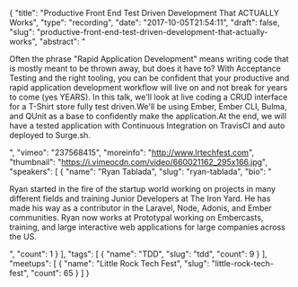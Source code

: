 {
  "title": "Productive Front End Test Driven Development That ACTUALLY Works",
  "type": "recording",
  "date": "2017-10-05T21:54:11",
  "draft": false,
  "slug": "productive-front-end-test-driven-development-that-actually-works",
  "abstract": "<p>Often the phrase \"Rapid Application Development\" means writing code that is mostly meant to be thrown away, but does it have to? With Acceptance Testing and the right tooling, you can be confident that your productive and rapid application development workflow will live on and not break for years to come (yes YEARS). In this talk, we'll look at live coding a CRUD interface for a T-Shirt store fully test driven.We'll be using Ember, Ember CLI, Bulma, and QUnit as a base to confidently make the application.At the end, we will have a tested application with Continuous Integration on TravisCI and auto deployed to Surge.sh.</p>",
  "vimeo": "237568415",
  "moreinfo": "http://www.lrtechfest.com",
  "thumbnail": "https://i.vimeocdn.com/video/660021162_295x166.jpg",
  "speakers": [
    {
      "name": "Ryan Tablada",
      "slug": "ryan-tablada",
      "bio": "<p>Ryan started in the fire of the startup world working on projects in many different fields and training Junior Developers at The Iron Yard. He has made his way as a contributor in the Laravel, Node, Adonis, and Ember communities. Ryan now works at Prototypal working on Embercasts, training, and large interactive web applications for large companies across the US.</p>",
      "count": 1
    }
  ],
  "tags": [
    {
      "name": "TDD",
      "slug": "tdd",
      "count": 9
    }
  ],
  "meetups": [
    {
      "name": "Little Rock Tech Fest",
      "slug": "little-rock-tech-fest",
      "count": 65
    }
  ]
}